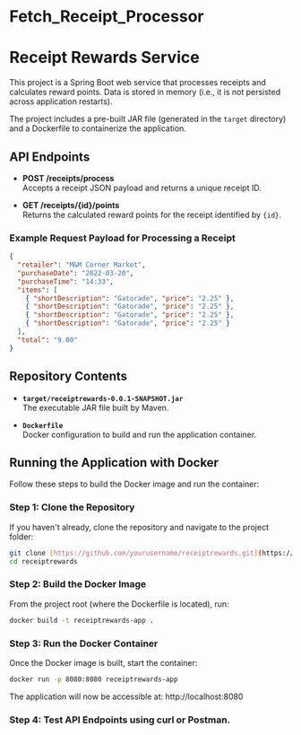 # Fetch_Receipt_Processor
# Receipt Rewards Service

This project is a Spring Boot web service that processes receipts and calculates reward points. Data is stored in memory (i.e., it is not persisted across application restarts).

The project includes a pre-built JAR file (generated in the `target` directory) and a Dockerfile to containerize the application.

## API Endpoints

- **POST /receipts/process**  
  Accepts a receipt JSON payload and returns a unique receipt ID.

- **GET /receipts/{id}/points**  
  Returns the calculated reward points for the receipt identified by `{id}`.

### Example Request Payload for Processing a Receipt

```json
{
  "retailer": "M&M Corner Market",
  "purchaseDate": "2022-03-20",
  "purchaseTime": "14:33",
  "items": [
    { "shortDescription": "Gatorade", "price": "2.25" },
    { "shortDescription": "Gatorade", "price": "2.25" },
    { "shortDescription": "Gatorade", "price": "2.25" },
    { "shortDescription": "Gatorade", "price": "2.25" }
  ],
  "total": "9.00"
}
```

## Repository Contents

- **`target/receiptrewards-0.0.1-SNAPSHOT.jar`**  
  The executable JAR file built by Maven.

- **`Dockerfile`**  
  Docker configuration to build and run the application container.

## Running the Application with Docker

Follow these steps to build the Docker image and run the container:

### Step 1: Clone the Repository

If you haven't already, clone the repository and navigate to the project folder:

```bash
git clone [https://github.com/yourusername/receiptrewards.git](https://github.com/JPranathiReddy/Fetch_Receipt_Processor.git)
cd receiptrewards
```

### Step 2: Build the Docker Image

From the project root (where the Dockerfile is located), run:

```bash
docker build -t receiptrewards-app .
```

### Step 3: Run the Docker Container

Once the Docker image is built, start the container:

```bash
docker run -p 8080:8080 receiptrewards-app
```

The application will now be accessible at:
http://localhost:8080

### Step 4: Test API Endpoints using curl or Postman.
